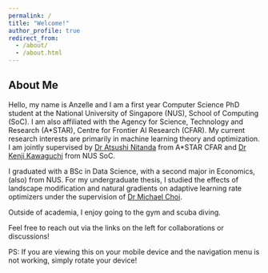 ```yaml
---
permalink: /
title: "Welcome!"
author_profile: true
redirect_from: 
  - /about/
  - /about.html
---
```


## About Me

Hello, my name is Anzelle and I am a first year Computer Science PhD student at the National University of Singapore (NUS), School of Computing (SoC). I am also affiliated with the Agency for Science, Technology and Research (A\*STAR), Centre for Frontier AI Research (CFAR). My current research interests are primarily in machine learning theory and optimization. I am jointly supervised by [Dr Atsushi Nitanda](https://www.a-star.edu.sg/cfar/about-cfar/our-team/dr-atsushi-nitanda) from A\*STAR CFAR and [Dr Kenji Kawaguchi](https://www.comp.nus.edu.sg/cs/people/kenji/) from NUS SoC.

I graduated with a BSc in Data Science, with a second major in Economics, (also) from NUS. For my undergraduate thesis, I studied the effects of landscape modification and natural gradients on adaptive learning rate optimizers under the supervision of [Dr Michael Choi](https://www.yale-nus.edu.sg/faculty/michael-choi/).

Outside of academia, I enjoy going to the gym and scuba diving.

Feel free to reach out via the links on the left for collaborations or discussions!

PS: If you are viewing this on your mobile device and the navigation menu is not working, simply rotate your device!

